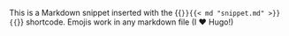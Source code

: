 This is a Markdown snippet inserted with the {{<code language="go">}}&#123;&#123;< md "snippet.md" >&#125;&#125;{{</code>}} shortcode. Emojis work in any markdown file (I :heart: Hugo!)